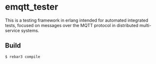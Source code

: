 emqtt_tester
=====

This is a testing framework in erlang intended for automated integrated tests,
 focused on messages over the MQTT protocol in distributed multi-service systems.

Build
-----

    $ rebar3 compile
